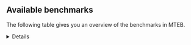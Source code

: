 ## Available benchmarks
The following table gives you an overview of the benchmarks in MTEB.

<details>

<!-- This allows the table to be autogenerated in the future: -->
<!-- BENCHMARKS TABLE START -->

| Name | Leaderboard name | # Tasks | Task Types | Domains | Languages |
|------|------------------|---------|------------|---------|-----------|
| [BEIR](https://arxiv.org/abs/2104.08663) | BEIR | 15 | Retrieval: 15 | [Web, Financial, Programming, Blog, Medical, Academic, Government, Encyclopaedic, Written, Non-fiction, Reviews, News, Social] | eng |
| [BEIR-NL](https://arxiv.org/abs/2412.08329) | BEIR-NL | 15 | Retrieval: 15 | [Web, Medical, Academic, Encyclopaedic, Written, Non-fiction] | nld |
| [BRIGHT](https://brightbenchmark.github.io/) | BRIGHT | 1 | Retrieval: 1 | [Written, Non-fiction] | eng |
| [BRIGHT (long)](https://brightbenchmark.github.io/) | BRIGHT (long) | 1 | Retrieval: 1 | [Written, Non-fiction] | eng |
| [BuiltBench(eng)](https://arxiv.org/abs/2411.12056) | BuiltBench(eng) | 4 | Clustering: 2, Retrieval: 1, Reranking: 1 | [Engineering, Written] | eng |
| [ChemTEB](https://arxiv.org/abs/2412.00532) | Chemical | 27 | BitextMining: 1, Classification: 17, Clustering: 2, PairClassification: 5, Retrieval: 2 | [Chemistry] | fra,ces,nld,tur,zho,kor,deu,msa,por,jpn,eng,hin,spa |
| [CoIR](https://github.com/CoIR-team/coir) | Code Information Retrieval | 10 | Retrieval: 10 | [Written, Programming] | javascript,python,c++,php,ruby,eng,go,java,sql |
| [CodeRAG](https://arxiv.org/abs/2406.14497) | CodeRAG | 4 | Reranking: 4 | [Programming] | python |
| [Encodechka](https://github.com/avidale/encodechka) | Encodechka | 7 | STS: 2, Classification: 4, PairClassification: 1 | [Web, Government, Written, Non-fiction, Fiction, News, Social] | rus |
| [FollowIR](https://arxiv.org/abs/2403.15246) | Instruction Following | 3 | InstructionRetrieval: 3 | [News, Written] | eng |
| [LongEmbed](https://arxiv.org/abs/2404.12096v2) | Long-context Retrieval | 6 | Retrieval: 6 | [Blog, Academic, Encyclopaedic, Written, Non-fiction, Fiction, Spoken] | eng |
| [MIEB(Img)](https://arxiv.org/abs/2504.10471) | Image only | 49 | Any2AnyRetrieval: 15, ImageClassification: 22, ImageClustering: 5, VisualSTS(eng): 5, VisualSTS(multi): 2 | [Scene, Web, Blog, Medical, Encyclopaedic, Written, Non-fiction, Reviews, News, Spoken, Social] | fra,rus,nld,tur,kor,deu,ita,ara,cmn,por,eng,pol,spa |
| [MIEB(Multilingual)](https://arxiv.org/abs/2504.10471) | Image-Text, Multilingual | 130 | ImageClassification: 22, ImageClustering: 5, ZeroShotClassification: 23, VisionCentricQA: 6, Compositionality: 7, VisualSTS(eng): 7, Any2AnyRetrieval: 45, DocumentUnderstanding: 10, Any2AnyMultilingualRetrieval: 3, VisualSTS(multi): 2 | [Scene, Web, Constructed, Blog, Medical, Academic, Encyclopaedic, Written, Non-fiction, Reviews, News, Spoken, Social] | dan,kor,vie,ara,ben,swa,pol,swe,hun,ell,rus,ces,quz,tur,tel,cmn,tha,por,bul,fas,fin,fil,nld,ind,deu,jpn,eng,ukr,spa,nor,fra,zho,ita,heb,mri,hrv,est,hin,ron |
| [MIEB(eng)](https://arxiv.org/abs/2504.10471) | Image-Text, English | 125 | ImageClassification: 22, ImageClustering: 5, ZeroShotClassification: 23, VisionCentricQA: 6, Compositionality: 7, VisualSTS(eng): 7, Any2AnyRetrieval: 45, DocumentUnderstanding: 10 | [Scene, Web, Constructed, Blog, Medical, Academic, Encyclopaedic, Written, Non-fiction, Reviews, News, Spoken, Social] | eng |
| [MIEB(lite)](https://arxiv.org/abs/2504.10471) | Image-Text, Lite | 51 | ImageClassification: 8, ImageClustering: 2, ZeroShotClassification: 7, VisionCentricQA: 5, Compositionality: 6, VisualSTS(eng): 2, VisualSTS(multi): 2, Any2AnyRetrieval: 11, DocumentUnderstanding: 6, Any2AnyMultilingualRetrieval: 2 | [Scene, Web, Blog, Medical, Academic, Encyclopaedic, Written, Non-fiction, Reviews, News, Spoken, Social] | dan,kor,vie,ara,ben,swa,pol,swe,hun,ell,rus,ces,quz,tur,tel,cmn,tha,por,bul,fas,fin,fil,nld,ind,deu,jpn,eng,ukr,spa,nor,fra,zho,ita,heb,mri,hrv,est,hin,ron |
| [MINERSBitextMining](https://arxiv.org/pdf/2406.07424) | MINERSBitextMining | 7 | BitextMining: 7 | [Reviews, Written, Social] | min,war,bew,kor,cym,ara,hsb,kzj,gle,awa,swe,ces,dsb,ceb,tzl,yue,tha,ido,swh,isl,hye,ind,fao,dtp,ang,jav,amh,aze,cat,khm,heb,est,nds,hin,ile,lvs,cbk,orv,ron,slv,swg,bre,bel,nov,lit,mon,pol,mui,rej,xho,uig,eus,csb,tel,max,pms,por,bjn,oci,lat,bul,epo,nno,slk,kur,jpn,eng,sqi,ibo,tuk,ita,mhr,hau,ace,kaz,dan,yor,vie,ben,gsw,cor,kab,hun,ban,ell,rus,nob,tur,afr,cmn,ina,sun,ast,pcm,nld,bbc,deu,bug,bos,uzb,spa,tam,arz,fra,abs,wuu,arq,mkd,tat,urd,mak,mar,gla,kat,mad,bhp,cha,glg,nij,ber,mal,fin,zsm,pes,yid,ukr,lfn,pam,tgl,hrv,fry,srp |
| MTEB(Code, v1) | Code | 12 | Retrieval: 12 | [Written, Programming] | python,javascript,scala,shell,c++,php,c,ruby,swift,rust,java,eng,typescript,go,sql |
| MTEB(Europe, v1) | European | 74 | BitextMining: 7, Classification: 21, Clustering: 8, Retrieval: 15, InstructionRetrieval: 3, MultilabelClassification: 2, PairClassification: 6, Reranking: 3, STS: 9 | [Legal, Constructed, Medical, Academic, Reviews, Web, Financial, Blog, Non-fiction, Fiction, Social, Religious, Programming, Government, Encyclopaedic, Written, Spoken, Subtitles, News] | dan,lit,pol,gle,swe,hun,mlt,ces,ell,nob,eus,por,lav,bul,isl,fin,nld,nno,deu,fao,slk,eng,spa,rom,fra,ita,hrv,est,slv,ron |
| MTEB(Indic, v1) | Indic | 23 | BitextMining: 4, Clustering: 1, Classification: 13, PairClassification: 1, Retrieval: 2, Reranking: 1, STS: 1 | [Religious, Web, Legal, Constructed, Government, Encyclopaedic, Written, Non-fiction, Reviews, Fiction, News, Spoken, Social] | urd,nep,bgc,mwr,pus,boy,ben,mar,kan,awa,pan,asm,tel,mal,mup,gom,npi,hne,bho,san,raj,snd,eng,kas,sat,tam,bod,doi,ory,mai,gbm,guj,hin,brx,mni |
| MTEB(Law, v1) | Legal | 8 | Retrieval: 8 | [Legal, Written] | zho,eng,deu |
| MTEB(Medical, v1) | Medical | 12 | Retrieval: 9, Clustering: 2, Reranking: 1 | [Web, Medical, Academic, Government, Written, Non-fiction] | fra,rus,zho,kor,vie,ara,cmn,eng,pol,spa |
| MTEB(Multilingual, v1) | Multilingual | 132 | BitextMining: 13, Classification: 43, Clustering: 17, Retrieval: 18, InstructionRetrieval: 3, MultilabelClassification: 5, PairClassification: 11, Reranking: 6, STS: 16 | [Legal, Constructed, Medical, Academic, Reviews, Web, Financial, Entertainment, Blog, Non-fiction, Fiction, Social, Religious, Programming, Government, Encyclopaedic, Written, Spoken, Subtitles, News] | gng,min,pma,faa,zul,cym,kbc,med,ara,zaw,tir,pap,ctp,msy,mos,dsb,tbf,kjs,kpg,otm,vid,aby,yre,ven,wim,cav,ksj,boj,bus,dah,bhl,nca,hye,tnn,umb,zaj,zos,fao,tgo,wnc,cbu,snp,spp,tzm,gah,doi,kbq,qul,azj,nko,mri,meu,est,srq,apb,knj,adz,yle,ile,kto,orv,rmy,sot,tac,acf,bgc,mwc,pri,yut,luo,run,ncu,abt,rej,dob,ghs,ntp,cbs,glk,kew,udu,mlt,kkc,dik,ura,beo,hbo,pms,gyr,mca,kdl,mib,lww,lat,ttc,ary,kyf,waj,cof,xla,nus,nso,ssg,bbr,cbr,lex,mig,mkn,slk,aly,tlf,kdc,tet,kyg,kgk,ksd,kup,quc,cap,mdy,tte,yva,shi,tuk,ita,mai,cwe,huv,zty,wer,gvs,bjz,wat,ace,wbp,gaz,mbh,ntu,fij,mkj,lim,boy,tgk,poe,reg,ken,yor,awx,kan,zab,naf,ayr,ban,myw,mox,kwd,ltz,far,qvw,prf,heg,tim,agn,tzo,bkd,ina,nhw,kpw,cjk,aeb,kqa,sun,eko,hvn,ame,zap,kbp,bam,poh,inb,tpi,orm,san,bmh,bbc,bug,avt,nnq,bsp,jvn,yuw,kiw,pio,chv,ncj,tuo,mph,dov,tnp,dad,msb,arb,bef,zsr,arq,mkd,met,spl,qvh,sah,urd,djk,aai,tod,hns,bhp,sna,kiz,sue,dyu,pao,vec,kon,cbt,zpm,fas,zsm,wal,cjv,gmv,ssx,kue,mlp,pes,byr,snd,yid,wap,maj,mav,kde,gam,auc,sxb,tgl,hrv,seh,rai,maz,mni,mkl,djr,mil,qxn,smk,cnl,hsb,ong,msa,hop,gnn,bzh,ape,mco,tcz,fur,mpj,awa,cta,dji,gym,mcr,eri,ceb,szl,yue,kne,tbc,nlg,tha,cnt,zpv,sny,kmg,bvr,hui,quf,wol,mcb,apw,atb,bho,ind,plt,tnk,tca,kvn,bhg,pon,mxp,tpz,apr,soy,amh,mlg,chz,aso,cat,tiw,amr,tbz,sco,bgt,gfk,lvs,cbk,bre,kpf,mti,plu,kmb,nov,kik,enq,bba,lit,nop,apc,arl,acm,ngu,tku,cpu,gui,bmk,crn,pjt,tue,alq,too,tel,max,agm,rgu,glv,bjn,gum,atd,cuk,kam,bul,yaa,mya,mxb,muy,gul,nii,nno,tsn,agt,fai,zpl,cao,wos,lua,con,smo,nna,apu,mqj,zlm,ewe,aoj,zho,pad,zpu,ibo,crx,kpx,rro,kmk,tgp,bzj,beu,box,gof,hot,tnc,aia,cme,mam,isn,taw,zad,nhr,usa,cor,haw,ars,mcd,hun,kpj,kea,dop,uvl,nob,nvm,tur,yap,afr,nya,taj,mqb,msc,ndg,bdd,kwf,mcf,uri,dgr,sgz,pcm,nld,nsn,fuv,sbs,xon,qvs,deu,ztq,chf,arz,fra,ian,okv,als,kek,mle,wnu,abs,rmc,xtd,caf,mva,sja,ycn,fon,prs,nbq,qvn,tke,azb,ata,fuc,nhe,zia,kmh,dwy,kqc,gla,kat,ons,lmo,nss,mad,gvf,trc,cha,are,shp,txu,bem,mvn,arp,mbc,tcs,ber,stp,mir,cac,khk,meq,tna,ncl,viv,tif,ruf,svk,pls,yrb,urb,mhl,ukr,gub,cax,nas,acq,kas,chd,rop,hmo,tav,lfn,mbl,sps,dww,wro,arn,aom,nch,upv,awk,cpy,pam,acu,fry,khz,ngp,etr,awb,mna,npl,nfa,nep,ptu,war,bew,zpc,shj,cgc,chq,gdr,kor,bgs,ipi,sbk,cbc,cni,kwj,lin,hto,obo,qub,swe,gle,uzn,tum,mpt,yon,ces,cya,qve,asm,sin,rkb,msm,zas,sab,nab,pir,gnw,kyc,swh,zai,zao,bsj,bpr,gux,gvn,mwf,mgh,raj,apn,mio,jac,auy,mek,qwh,zav,nor,ang,wuv,snn,nak,pbt,guh,cpc,som,aze,nde,mgc,khm,bsn,heb,ood,cpa,mbt,kyz,bss,mjc,qvc,qxo,hin,zam,tiy,slv,wmt,swg,bel,lij,bxh,jid,sag,zga,bvd,bqc,aoi,mon,mpm,esk,kql,ikw,toj,spm,pab,agu,spy,yss,dzo,aka,cpb,mbs,tah,csb,omw,por,jae,amx,gaw,iws,kkl,mux,nhi,tuc,qvz,suz,daa,ziw,zyp,lug,cuc,cjo,sqi,jpn,eng,sll,xsi,sat,cbi,ter,bjv,aui,guo,mhr,emp,llg,zpz,dgz,yby,kaz,ndj,dan,lif,cab,bjp,amp,big,soq,mau,ben,vie,tuf,bkx,mee,kab,wsk,lgl,cle,piu,gdn,maa,cmn,pah,tos,nin,jni,sey,scn,sgb,nuy,srm,hne,tpa,bnp,shn,nou,ast,aer,blw,gwi,wed,kgf,twi,tvk,lao,kmu,agr,mit,bos,kwi,cux,zpq,knc,spa,ubr,mop,imo,kos,ikk,klt,mie,sus,wbi,yuj,bod,ptp,kmr,amu,wuu,gai,khs,klv,cso,kbh,mgw,zpo,hix,aey,hlt,taq,nys,msk,mak,mar,geb,toc,wiu,kud,knv,mwp,swp,amf,fue,mxt,quy,mal,kvg,nif,vmy,anh,tfr,bbb,mup,gom,tpt,snc,crh,buk,cub,kpr,tmd,tyv,mxq,anv,urt,nqo,bak,lac,amo,acr,mcp,nhy,csy,hub,dwr,snx,kin,ese,mwe,wrs,fuh,cth,aau,srn,ntj,yaq,myk,iou,myu,pwg,kyq,emi,nwi,kzj,ajp,mag,mps,xnn,mks,hmn,krc,agg,otq,opm,srd,tzl,bzd,amm,apz,kqw,yka,mlh,tso,azz,tew,chk,aon,mzz,lus,ido,isl,boa,mcq,cut,fuf,grn,bmu,mmo,nho,kir,mbb,otn,poy,dtp,jav,ebk,zca,hat,noa,ory,quh,gbm,jao,not,att,dgc,nds,kmo,ron,for,uli,hch,xav,mic,aak,jic,cui,ots,pol,aii,mui,tzj,xho,uig,clu,blz,mih,pan,mmx,ilo,eus,lcm,tbo,bco,byx,txq,kac,lav,ake,oci,dif,kqf,bki,bmr,fil,epo,grc,alp,amn,sri,kur,huu,rug,xtm,xed,kje,ubu,nhg,qxh,cak,ffm,hau,row,kms,brx,wiv,bps,mey,gsw,tdt,pus,ote,xbi,bea,azg,kbm,ton,cot,bkq,bjk,car,rus,ell,sua,wrk,cbv,ksr,wmw,yal,ydd,ssw,npi,ppo,kze,poi,gun,yml,zar,hus,sbe,caa,maq,aaz,ign,uzb,tam,leu,jiv,tee,usp,pib,ulk,div,bao,nhu,qvm,wln,ixl,ctu,rwo,tof,tat,tsw,ino,mwr,atg,cek,swa,hla,gup,bqp,bon,abx,cco,ded,top,glg,urw,pag,nij,qup,ktm,lid,zaa,mbj,bjr,miz,knf,zac,fin,cmo,ckb,uvh,ltg,mto,kaq,sim,tbg,kgp,lbb,dhg,gvc,mpx,ssd,mpp,agd,bch,rom,myy,lbk,amk,nyu,roo,zat,guj,cop,srp,yad |
| [MTEB(Scandinavian, v1)](https://kennethenevoldsen.github.io/scandinavian-embedding-benchmark/) | Scandinavian | 28 | BitextMining: 2, Classification: 13, Retrieval: 7, Clustering: 6 | [Web, Legal, Blog, Government, Encyclopaedic, Written, Non-fiction, Reviews, Fiction, News, Spoken, Social] | dan,nob,nno,fao,swe,isl |
| [MTEB(cmn, v1)](https://github.com/FlagOpen/FlagEmbedding/tree/master/research/C_MTEB) | Chinese | 32 | Retrieval: 8, Reranking: 4, PairClassification: 2, Clustering: 4, STS: 7, Classification: 7 | [Financial, Entertainment, Medical, Academic, Government, Written, Non-fiction] | cmn |
| [MTEB(deu, v1)](https://arxiv.org/html/2401.02709v1) | German | 19 | Classification: 6, Clustering: 4, PairClassification: 2, Reranking: 1, Retrieval: 4, STS: 2 | [Web, Legal, Encyclopaedic, Written, Non-fiction, Reviews, News, Spoken] | deu |
| MTEB(eng, v1) | English Legacy | 56 | Classification: 12, Retrieval: 15, Clustering: 11, Reranking: 4, STS: 10, PairClassification: 3, Summarization: 1 | [Web, Programming, Financial, Blog, Medical, Academic, Government, Encyclopaedic, Written, Non-fiction, Reviews, News, Spoken, Social] | eng |
| MTEB(eng, v2) | English | 41 | Retrieval: 10, Clustering: 8, Reranking: 2, STS: 9, Classification: 8, PairClassification: 3, Summarization: 1 | [Web, Programming, Financial, Blog, Medical, Academic, Encyclopaedic, Written, Non-fiction, Reviews, News, Spoken, Social] | eng |
| MTEB(fas, beta) | Farsi (BETA) | 60 | Classification: 18, Clustering: 5, PairClassification: 8, Reranking: 2, Retrieval: 21, STS: 3, BitextMining: 3 | [Religious, Web, Blog, Medical, Academic, Encyclopaedic, Written, Reviews, News, Spoken, Social] | fas |
| [MTEB(fra, v1)](https://arxiv.org/abs/2405.20468) | French | 25 | Classification: 6, Clustering: 7, PairClassification: 1, Reranking: 2, Retrieval: 5, STS: 3, Summarization: 1 | [Web, Legal, Academic, Encyclopaedic, Written, Non-fiction, Reviews, News, Spoken, Social] | fra,eng |
| [MTEB(jpn, v1)](https://github.com/sbintuitions/JMTEB) | Japanese | 16 | Clustering: 2, Classification: 4, STS: 2, PairClassification: 1, Retrieval: 6, Reranking: 1 | [Web, Academic, Encyclopaedic, Written, Non-fiction, Reviews, News, Spoken] | jpn |
| MTEB(kor, v1) | Korean | 6 | Classification: 1, Reranking: 1, Retrieval: 2, STS: 2 | [Web, Encyclopaedic, Written, Reviews, News, Spoken] | kor |
| [MTEB(pol, v1)](https://arxiv.org/abs/2405.10138) | Polish | 17 | Classification: 7, Clustering: 3, PairClassification: 4, STS: 3 | [Web, Legal, Academic, Written, Non-fiction, Reviews, Fiction, News, Spoken, Social] | pol |
| [MTEB(rus, v1)](https://aclanthology.org/2023.eacl-main.148/) | Russian | 23 | Classification: 9, Clustering: 3, MultilabelClassification: 2, PairClassification: 1, Reranking: 2, Retrieval: 3, STS: 3 | [Web, Blog, Academic, Encyclopaedic, Written, Reviews, News, Spoken, Social] | rus |
| [NanoBEIR](https://huggingface.co/collections/zeta-alpha-ai/nanobeir-66e1a0af21dfd93e620cd9f6) | NanoBEIR | 13 | Retrieval: 13 | [Web, Medical, Academic, Encyclopaedic, Written, Non-fiction, News, Social] | eng |
| [RAR-b](https://arxiv.org/abs/2404.06347) | Reasoning retrieval | 17 | Retrieval: 17 | [Encyclopaedic, Written, Programming] | eng |

<!-- BENCHMARKS TABLE END -->
